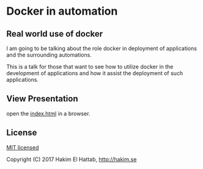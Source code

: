 # Docker in automation
## Real world use of docker

I am going to be talking about the role docker in deployment of applications and the surrounding automations.

This is a talk for those that want to see how to utilize docker in the development of applications and how it assist the deployment of such applications.

## View Presentation

open the [index.html](https://github.com/iansheridan/docker-presentaion/blob/master/index.html) in a browser.

## License

[MIT licensed](https://github.com/iansheridan/docker-presentaion/blob/master/LICENSE)

Copyright (C) 2017 Hakim El Hattab, http://hakim.se
